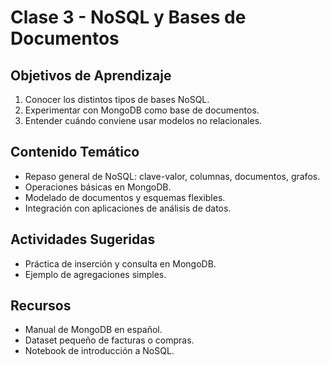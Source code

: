 # Clase 3 - NoSQL y Bases de Documentos

## Objetivos de Aprendizaje
1. Conocer los distintos tipos de bases NoSQL.
2. Experimentar con MongoDB como base de documentos.
3. Entender cuándo conviene usar modelos no relacionales.

## Contenido Temático
- Repaso general de NoSQL: clave-valor, columnas, documentos, grafos.
- Operaciones básicas en MongoDB.
- Modelado de documentos y esquemas flexibles.
- Integración con aplicaciones de análisis de datos.

## Actividades Sugeridas
- Práctica de inserción y consulta en MongoDB.
- Ejemplo de agregaciones simples.

## Recursos
- Manual de MongoDB en español.
- Dataset pequeño de facturas o compras.
- Notebook de introducción a NoSQL.
